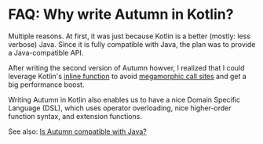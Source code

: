 # FAQ: Why write Autumn in Kotlin?

Multiple reasons. At first, it was just because Kotlin is a better (mostly: less verbose) Java.
Since it is fully compatible with Java, the plan was to provide a Java-compatible API.

After writing the second version of Autumn howver, I realized that I could leverage Kotlin's
[inline function] to avoid [megamorphic call sites] and get a big performance boost.

[inline function]: https://kotlinlang.org/docs/reference/inline-functions.html
[megamorphic call sites]: /doc/autumn/megamorphic.md

Writing Autumn in Kotlin also enables us to have a nice Domain Specific Language (DSL), which
uses operator overloading, nice higher-order function syntax,
and extension functions.

See also: [Is Autumn compatible with Java?][java-compat]

[java-compat]: /doc/autumn/faq/java-compat.md